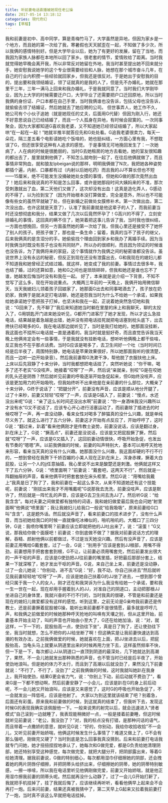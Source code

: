 ```yaml
---
title: 听前妻电话直播被她现任老公操
date: 2017-05-14 13:18:12
categories: 現代奇幻
tags: [草榴]
---
```

我和前妻是初中、高中同学，算是青梅竹马了，大学虽然是异地，但因为家乡是一个地方，而且她的第一次给了我，寒暑假也天天腻歪在一起，不知做了多少次，所以我俩的感情特别好。但是大学毕业以后，她为了有更好的发展，留在了当地，而我因为家族人脉都在本地所以回了家乡。很老套的情节，爱情败给了距离。当时我就觉得她早晚会离开我，所以非常反对她留在外地，我当时甚至提出她不回来就分手，她安慰我说她学的这个专业很需要经验和人脉，她想在那个城市奋斗几年，在自己的行业内积攒一些经验就回家乡，但我还是很反对。于是她出于安慰我的目的，提出要和我领结婚证，领了证就真的是我的人了，但是先不办婚礼，她就在那里干三年，三年一满马上回来和我办婚礼，于是我就同意了。当时我们大学刚毕业，因为上大学的时候需要迁户口，大学毕业了还需要把户口迁回原地，所以当时我俩的身份证、户口本都在自己手里，当时我俩谁也没告诉，包括父母也没告诉，就偷偷去领了结婚证，然后她就去了她应聘的公司。
但世事弄人，她工作不久，她公司有个小伙子追她（就是她现任的丈夫，后面用G代替）但因为刚入行，她还不好意思说自己已经结婚了，而且一个人孤身在异地，有时候会寂寞的。一次同事聚会，因为大家都知道G喜欢我老婆，又不知道她已经领证结婚了，所以大家起哄“在一起在一起！”她就半推半就答应先和G处处看。G追我老婆很卖力，每天一朵花，隔三差五看个电影请她吃个饭啥的，她也挺纠结，一方面心里有我，不想耽误了G，但还很享受这种有人追求的感觉。
于是事情无可地挽回发生了：一次她病了，人在病的时候是很脆弱的，当时G去她租房的地方去看她，她的室友很知趣的都出去了，屋里就剩他俩了，不知怎么就吻到一起了，在往后他俩就做了，而且事情非常狗血，就和狼友lpbeigan说的那样，明明我俩做了N次，我把她各种姿势都插个遍，内射、口暴都有过（内射以后她吃药）而且我的JJ不算长但也不短——15厘米，绝不可能发生没捅破她处女摸的事情，但她和G做的那次竟然出血了！她后来和我说真的不知是怎么回事，或许是她那段时间大姨妈来的不准，那次受刺激就出了血，第二天他们又做了，这次却没有出血！这真是造化弄人，G感动的不得了，以为捡到宝了（因为开始根本没打算做爱，完全是意外，所以也不可能像有些女的虽然早就破了处，但在新婚之前做处女膜修补术。第一次做出血，第二次没出血，也许这就是天意了），认准了我前妻就是他这辈子的人了，而我前妻当时还没想彻底和我分，结果又做了几次以后竟然怀孕了！G高兴的不得了，立刻安排婚礼的事情，这回真的瞒不住了，她哭着把这事儿告诉了我，当时我也很纠结，一方面也想挽回，但另一方面虽然她的第一次给了我，但我心里还是接受不了她怀了别人的孩子。把孩子做了，那也是一条生命；留着，我真的当不了孩子的继父，后来我俩真的是含泪分的手。她偷偷找个理由回到家乡和我办了离婚手续。因为当时我俩当时既没有孩子也没有共同财产，所以办的很顺利，而且因为领证的时候谁也没告诉，为了我俩将来的家庭，这个事情就作为我俩之间的秘密谁都没告诉。虽说世界上没有永远的秘密，但反正到现在还没有泄露出去，G和我现在的媳妇儿都不知道我和她曾经正式结过婚。就这样，她变成了我的前妻。事情过去很多年，我也结了婚，过的还算如意，她和G之间也是琐琐碎碎，但我和她还是谁也忘不了谁，她越发后悔当时没有和我在一起。
好了，本来就是说介绍一下背景，不知不觉写了这么多，现在开始说重点。
大概两三年前的一天晚上，我俩开始用微信聊天，当天我媳妇儿领着孩子回娘家了，她那面G出去和同事喝酒去了，孩子放在奶奶家，我俩于是就决定打电话聊，她还是怨我当时为什么不给她一个承诺，如果我给她承诺她宁愿把孩子打掉，也坚决和我在一起，正说着她突然急切地和我说：“G回来了，先不聊了”我后来知道她当时躺在里屋的床上和我聊天，聊的太投入了，G用钥匙开门进来她没听见，G都开门进客厅了她才发现，所以才这么急挂电话，结果越是着急越是出错，她并没有把电话挂死就把电话塞到枕头底下，出去搀扶已经喝多的G，我在电话那边就听见了，当时是我打给她的，她那面没挂断，我这面也不挂所以电话就一直是通着的。我当时就是挺好奇，而且直觉告诉我当天晚上他俩肯定会有一些事情，于是我就没有挂断电话，想听听他俩晚上都干些啥，反正我也不在乎那点话费。当时G应该是喝多了，去卫生间好一个吐（当时时间已经是后半夜了，周围特别静，她电话是苹果效果很好，所以她那面我听的很清楚，而且一边听一边开始录音）。然后我前妻帮G洗漱干净，帮他脱了衣服扶他上床。上床以后先寂静了十来分钟，当时我都想把电话挂了，突然听她说：“你干嘛，喝多了还不老实”G没吱声，她接着“哎呀”了一声，然后说“亲就亲，别咬”G是在咬她的乳头还是阴唇？然后就听见前妻的呼吸逐渐开始急促起来，但G始终没吱声，应该是更加用力的开始吸吮，但我始终听不出来他是在亲前妻的什么部位，大概亲了十来分钟，G终于说话了：“把腿分开”，前妻没有声音，应该是顺从地分开腿了，过了十来秒，前妻又轻轻“哎呀”了一声，应该是G插入了，前妻说：“慢点，水还没出来呢”G说：“亲了这么长时间还没出水啊”前妻说：“你一身酒味我没兴趣所以才没有水”G又不说话了，应该专心开心进行活塞运动了，而前妻除了插进去的时候哎呀了一声，再一直没动静，看来女性对喝多了醉猫真的没什么兴趣，就是单纯尽义务了。就这么进行了五六分钟，前妻这才开始有点反应了，开始哼哼了，这时G说：“翻过来，趴着”看来他俩刚才是传教士姿势，前妻没说话，应该是翻过身，趴在床上了，G说：“撅高点”，前妻还是没说话，应该是又把屁股撅了撅，然后就“哎呀”了一声，应该是G又插入了，这回前妻动情很快，呼吸开始急促，也发出有节奏的“嗯嗯”声。以前我俩做的时候，前妻的叫声特别大，基本可以用呼天抢地来形容，看来当天真的没有什么兴趣。她那面没什么兴趣，我这面却硬的不行不行的，一想到曾经在我胯下千娇百媚的小美人现在正趴在床上，浑身赤裸，撅着大白屁股，让另一个人的jj任意抽插，我心里说不出来是酸楚还是刺激。他俩就这样又干了五六分钟，G说：“喷里面啊？”前妻说：“戴套吧，这两天不行”，然后就是一阵翻抽屉的声音，看来他俩平时把套套放在床头柜里。然后G说：“用嘴给我戴上”我真是日了狗了了，我和前妻在一起这么多次，从来不知道她还有这个技能呢，前妻说：“刚拔出来我才不用嘴戴呢”G说那我去洗洗，前妻没吱声，应该是默许了，然后就是一阵忙乱的声音，应该是G去卫生间去洗JJ了。然后听G说：“给我含含”。每对夫妻之间做爱都有独特的词语，我和媳妇做爱最后我也会问她“射里面啊”他俩说“喷里面”；我让我媳妇儿给我口一般说“给我吸吸”，原来前妻给G口叫“含含”，这是题外话。然后就没声音了，看来前妻口的技术进步了，没有什么声音，而当初她给我口的时候一直就像吃冰棒似的，啪叽啪叽的。大概口了三四分钟，G说：我喷你嘴里啊？前妻应该立即就把他的JJ吐出来了，说：“滚蛋！”G又说，那我给你做个面膜吧！前妻说：你到底做不做了？据我对前妻说话方式的理解，吞精、颜射他俩以前都做过，不过是当天她没兴趣。然后有没声音了，应该是前妻正用嘴给G戴套套，过了一会，G说：“别用手”应该是套到JJ根部，用嘴不得劲，前妻想用手把套套套到根，G不让，让前妻必须用嘴套完，然后前妻发出很大的一声干呕的声音，应该是G使劲把JJ往前妻的嘴里插，好把最后那部分套上，结果一下就深喉了，她才发出干呕的声音。G说，来自己坐上来，前妻还是没动静，过了一会儿她说：“你别动，进不去”G说：“好，我不动，你自己扶进去”然后就听见我前妻轻轻地“哎呀”了一声，应该是她自己扶着G的JJ坐了进去，一想到那个曾经只属于我一个人的女人，刚才还在和我哭诉为什么我没有给她一个承诺，要和我一生一世在一起，现在却用手握着别人的JJ，对准自己的阴道口，主动把那根JJ坐进自己的身体里，我就兴奋的不行不行的，当时我真的很硬，不管是和前妻还是现在的媳妇儿做爱都没有这样的感觉。听到这里，之前无论是G亲吻我前妻还是传教士，还是前妻撅着屁股被G操，能听出来前妻都不是很情愿，最多就是哼哼几声，和我俩之前做爱的时候她那种呼天抢地的叫唤有天壤之别，但从这里开始，前妻基本开始主动了，叫的声音也开始由小至大了，G还在给她加油，说：“对，就这样，一下一下的，屁股抬高一点，使劲往下坐”，真是日了狗了，还让使劲往下坐，我当时就想，怎么不把你的JJ给坐断了啊！但这确实是让我前妻快速达到高潮的有效办法，之前我俩做爱的时候，她就喜欢在上面，把JJ坐进去以后，把屁股抬高，当龟头马上就要从阴道里出来的时候再用力坐下去，这样虽然频率不快，但一下是一下，每次都让JJ从阴道口一直顶到阴道的最深处，几下她就达到高潮了，果然，不一会儿她就发出那种熟悉的声音，也不管当时已经是后半夜了，开始使劲地浪叫。但是她的体力不太行，而且到了高潮以后就没劲了，果然没几下前妻就说：“不行了，不行了，没劲了” 之前我俩做的时候，这时我就叫她趴在我身上，我开始使劲，结果G更会省力气，说：“你别上下动，前后动就不费劲了”，看来G是一下都不想动啊，然后前妻安静了一小会儿，应该是趴在G的身上前后动呢，不一会儿她又开始浪叫，应该是又来感觉了，这时G的呼吸也开始急促了，不一会就发出一阵低吼，应该是他射了。
大家以为到这里就该结束了吧？别着急，后面还有彩蛋。原来我和前妻做的时候，到这就真的结束了，但我听下去，发现这时候G的表现我确实该佩服他一下。一般来说男的射完以后，就会迅速进入“贤者模式”自己滚到一边就睡了，我表现能稍微好一点，一般是搂着前妻睡，但这时候就听见前妻说：“老公，我没劲了？”对，我的标点没有打错，是那种问话的语气，而且带着一点撒娇的意思，就听见G说：“好的，你别动，我给你收拾收拾”不一会儿，又听见前妻开始娇喘，他俩这时候发生什么事情了？难道又做上了，G不会有那么强吧，刚做完又硬了？当时到底是怎么回事我真没猜到。后来和前妻打电话我就专门问她，她才扭扭捏捏地承认了，她每次和G做完爱，都是G负责给她清理阴部，她还特别享受这种感觉，每次做完爱，就把大腿分开，把阴部露出来，等着G给她清理。据我前妻说，G做的特别细心，每次都用湿巾仔细擦她的阴部，还会拽着她的两片阴唇仔细擦，并把阴蒂头给挤出来，仔细擦她的阴蒂，她的阴蒂特别敏感，一擦一哆嗦，所以我在电话里听见他俩刚做完爱，前妻又开始娇喘，就是他正用湿巾擦我前妻的阴蒂头呢。然后就再没什么动静了，过了一会儿G开始打鼾了，我就把手机挂掉了，挂了我就后悔了，应该继续再听听，看看他俩早上起来会不会再打一炮。后来问前妻，结果还真被我猜中了，第二天早上G起来又拉着我前妻打了一炮，当时真不该这么早就把电话挂掉。